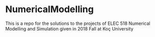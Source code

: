 # NumericalModelling
This is a repo for the solutions to the projects of ELEC 518 Numerical Modelling and Simulation given in 2018 Fall at Koç University
